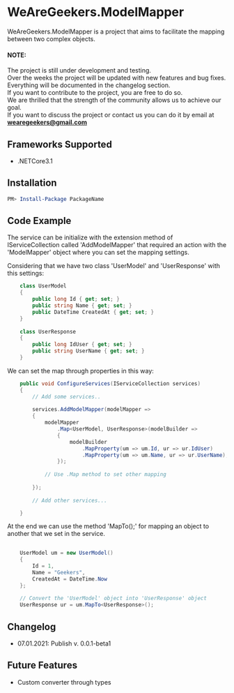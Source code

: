# WeAreGeekers.ModelMapper

WeAreGeekers.ModelMapper is a project that aims to facilitate the mapping between two complex objects.

#### NOTE:

The project is still under development and testing.  
Over the weeks the project will be updated with new features and bug fixes.  
Everything will be documented in the changelog section.  
If you want to contribute to the project, you are free to do so.  
We are thrilled that the strength of the community allows us to achieve our goal.  
If you want to discuss the project or contact us you can do it by email at **wearegeekers@gmail.com**


## Frameworks Supported

- .NETCore3.1

## Installation

```PowerShell
PM> Install-Package PackageName
```
    
## Code Example

The service can be initialize with the extension method of IServiceCollection called 'AddModelMapper' that required an action with the 'ModelMapper' object where you can set the mapping settings.

Considering that we have two class 'UserModel' and 'UserResponse' with this settings:

```csharp
    class UserModel
    {
        public long Id { get; set; }
        public string Name { get; set; }
        public DateTime CreatedAt { get; set; }
    }
    
    class UserResponse
    {
        public long IdUser { get; set; }
        public string UserName { get; set; }
    }
```

We can set the map through properties in this way:

```csharp
    public void ConfigureServices(IServiceCollection services)
    {
        // Add some services..
        
        services.AddModelMapper(modelMapper =>
        {
            modelMapper
                .Map<UserModel, UserResponse>(modelBuilder =>
                {
                    modelBuilder
                        .MapProperty(um => um.Id, ur => ur.IdUser)
                        .MapProperty(um => um.Name, ur => ur.UserName);
                });
                
            // Use .Map method to set other mapping
            
        });
        
        // Add other services...

    }
```

At the end we can use the method 'MapTo<TObject>();' for mapping an object to another that we set in the service.

```csharp
    
    UserModel um = new UserModel()
    {
        Id = 1,
        Name = "Geekers",
        CreatedAt = DateTime.Now
    };
    
    // Convert the 'UserModel' object into 'UserResponse' object
    UserResponse ur = um.MapTo<UserResponse>();

```


## Changelog

- 07.01.2021: Publish v. 0.0.1-beta1
    
## Future Features

- Custom converter through types
    


